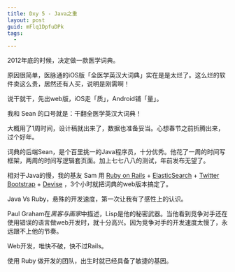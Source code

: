 ```yaml
---
title: Dxy 5 - Java之重
layout: post
guid: mFlq1DpfuDPk
tags:
  - 
---
```


2012年底的时候，决定做一款医学词典。

原因很简单，医脉通的iOS版「全医学英汉大词典」实在是是太烂了。这么烂的软件卖这么贵，居然还有人买，说明是刚需啊！

说干就干，先出web版，iOS走「质」，Android铺「量」。

我和 Sean 的口号就是：干翻全医学英汉大词典！

大概用了1周时间，设计稿就出来了，数据也准备妥当。心想春节之前折腾出来，过个好年。

词典的后端Sean，是个百里挑一的Java程序员，十分优秀。他花了一周的时间写框架，两周的时间写逻辑套页面。加上七七八八的测试，年前发布无望了。

相对于Java的慢，我的基友 Sam 用 [Ruby on Rails](http://rubyonrails.org) + [ElasticSearch](http://railscasts.com/episodes?utf8=✓&search=ElasticSearch) + [Twitter Bootstrap](http://getbootstrap.com) + [Devise](http://railscasts.com/episodes/209-devise-revised) ，3个小时就把词典的web版本搞定了。

Java Vs Ruby，悬殊的开发速度，第一次让我有了感性上的认识。

Paul Graham在*黑客与画家*中描述，Lisp是他的秘密武器。当他看到竞争对手还在使用错误的语言做web开发时，就十分高兴。因为竞争对手的开发速度太慢了，永远跟不上他的节奏。

Web开发，唯快不破，快不过Rails。

使用 Ruby 做开发的团队，出生时就已经具备了敏捷的基因。